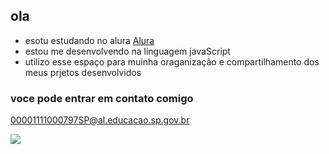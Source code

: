 ## ola

- esotu estudando no alura [Alura](https://cursos.alura.com.br)
- estou me desenvolvendo na linguagem javaScript
- utilizo esse espaço para muinha oraganização e compartilhamento dos meus prjetos desenvolvidos
### voce pode entrar em contato comigo 

00001111000797SP@al.educacao.sp.gov.br


![](https://media1.tenor.com/m/ZARBViZffU4AAAAd/hd-smirk.gif)
